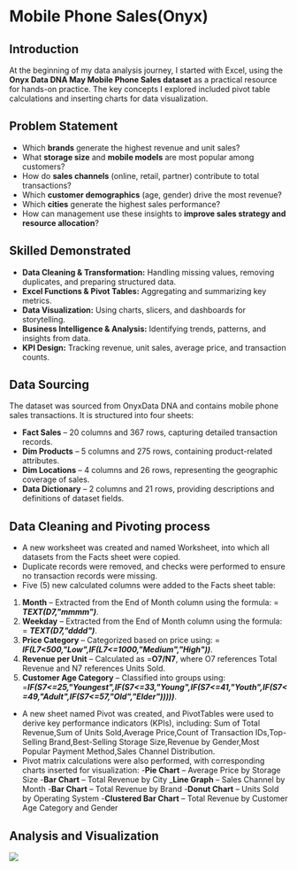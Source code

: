 # Mobile Phone Sales(Onyx)

## Introduction

At the beginning of my data analysis journey, I started with Excel, using the **Onyx Data DNA May Mobile Phone Sales dataset** as a practical resource for hands-on practice. The key concepts I explored included pivot table calculations and inserting charts for data visualization.

## Problem Statement

- Which **brands** generate the highest revenue and unit sales?
-	What **storage size** and **mobile models** are most popular among customers?
-	How do **sales channels** (online, retail, partner) contribute to total transactions?
-	Which **customer demographics** (age, gender) drive the most revenue?
-	Which **cities** generate the highest sales performance?
-	How can management use these insights to **improve sales strategy and resource allocation**?

## Skilled Demonstrated

-	**Data Cleaning & Transformation:** Handling missing values, removing duplicates, and preparing structured data.
-	**Excel Functions & Pivot Tables:** Aggregating and summarizing key metrics.
-	**Data Visualization:** Using charts, slicers, and dashboards for storytelling.
-	**Business Intelligence & Analysis:** Identifying trends, patterns, and insights from data.
-	**KPI Design:** Tracking revenue, unit sales, average price, and transaction counts.

## Data Sourcing 
The dataset was sourced from OnyxData DNA and contains mobile phone sales transactions. It is structured into four sheets:
-	**Fact Sales** – 20 columns and 367 rows, capturing detailed transaction records.
-	**Dim Products** – 5 columns and 275 rows, containing product-related attributes.
-	**Dim Locations** – 4 columns and 26 rows, representing the geographic coverage of sales.
-	**Data Dictionary** – 2 columns and 21 rows, providing descriptions and definitions of dataset fields.

## Data Cleaning and Pivoting process

-	A new worksheet was created and named Worksheet, into which all datasets from the Facts sheet were copied.
-	Duplicate records were removed, and checks were performed to ensure no transaction records were missing.
-	Five (5) new calculated columns were added to the Facts sheet table:
1. **Month** – Extracted from the End of Month column using the formula: = **_TEXT(D7,"mmmm")_**.
2.	**Weekday** – Extracted from the End of Month column using the formula: =  **_TEXT(D7,"dddd")_**.
3.	**Price Category** – Categorized based on price using: = **_IF(L7<500,"Low",IF(L7<=1000,"Medium","High"))_**.
4.	**Revenue per Unit** – Calculated as =**O7/N7**, where O7 references Total Revenue and N7 references Units Sold.
5.	**Customer Age Category** – Classified into groups using: =_**IF(S7<=25,"Youngest",IF(S7<=33,"Young",IF(S7<=41,"Youth",IF(S7<=49,"Adult",IF(S7<=57,"Old","Elder")))))**_.
-	A new sheet named Pivot was created, and PivotTables were used to derive key performance indicators (KPIs), including: Sum of Total Revenue,Sum of Units Sold,Average Price,Count of Transaction IDs,Top-Selling Brand,Best-Selling Storage Size,Revenue by Gender,Most Popular Payment Method,Sales Channel Distribution.
-	Pivot matrix calculations were also performed, with corresponding charts inserted for visualization:
-**Pie Chart** – Average Price by Storage Size
-**Bar Chart** – Total Revenue by City
_**Line Graph** – Sales Channel by Month
-**Bar Chart** – Total Revenue by Brand
-**Donut Chart** – Units Sold by Operating System
-**Clustered Bar Chart** – Total Revenue by Customer Age Category and Gender

## Analysis and Visualization

![](onyxDataDashboardoverview.png)










